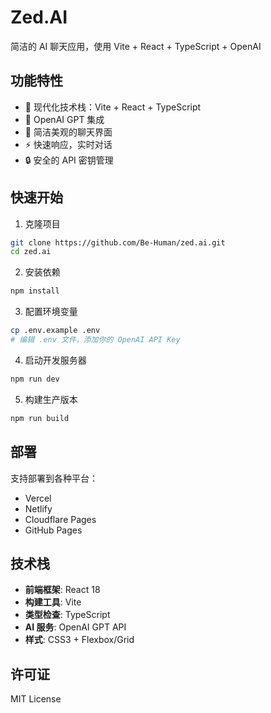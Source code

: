 # Zed.AI

简洁的 AI 聊天应用，使用 Vite + React + TypeScript + OpenAI

## 功能特性

- 🚀 现代化技术栈：Vite + React + TypeScript
- 💬 OpenAI GPT 集成
- 🎨 简洁美观的聊天界面
- ⚡ 快速响应，实时对话
- 🔒 安全的 API 密钥管理

## 快速开始

1. 克隆项目
```bash
git clone https://github.com/Be-Human/zed.ai.git
cd zed.ai
```

2. 安装依赖
```bash
npm install
```

3. 配置环境变量
```bash
cp .env.example .env
# 编辑 .env 文件，添加你的 OpenAI API Key
```

4. 启动开发服务器
```bash
npm run dev
```

5. 构建生产版本
```bash
npm run build
```

## 部署

支持部署到各种平台：
- Vercel
- Netlify
- Cloudflare Pages
- GitHub Pages

## 技术栈

- **前端框架**: React 18
- **构建工具**: Vite
- **类型检查**: TypeScript
- **AI 服务**: OpenAI GPT API
- **样式**: CSS3 + Flexbox/Grid

## 许可证

MIT License
